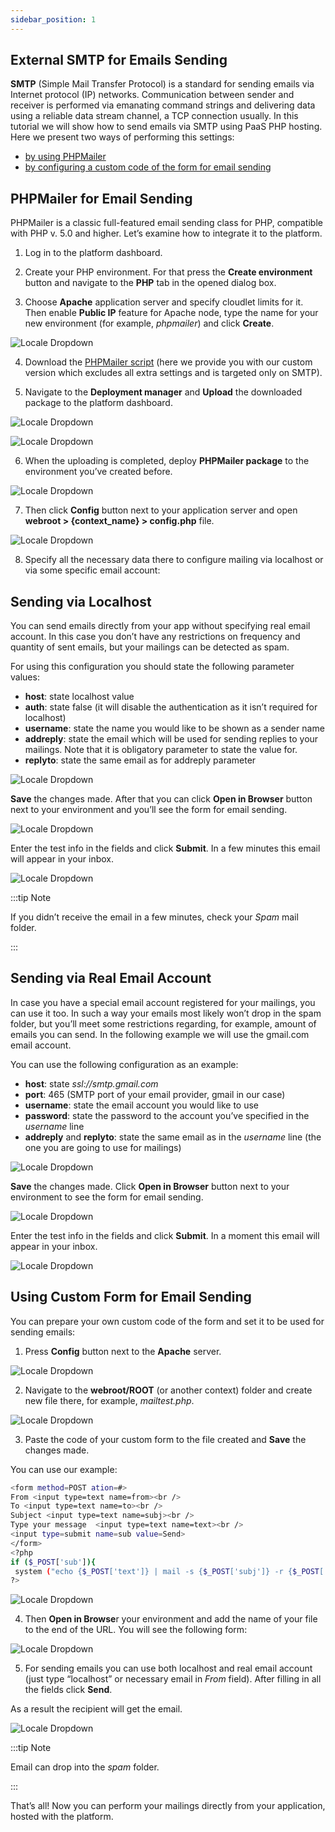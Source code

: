 ```yaml
---
sidebar_position: 1
---
```


## External SMTP for Emails Sending

**SMTP** (Simple Mail Transfer Protocol) is a standard for sending emails via Internet protocol (IP) networks. Communication between sender and receiver is performed via emanating command strings and delivering data using a reliable data stream channel, a TCP connection usually. In this tutorial we will show how to send emails via SMTP using PaaS PHP hosting. Here we present two ways of performing this settings:

- [by using PHPMailer](/docs/Deployment%20Tools/Mailings/Email%20via%20External%20SMTP#phpmailer-for-email-sending)
- [by configuring a custom code of the form for email sending](/docs/Deployment%20Tools/Mailings/Email%20via%20External%20SMTP#using-custom-form-for-email-sending)

## PHPMailer for Email Sending

PHPMailer is a classic full-featured email sending class for PHP, compatible with PHP v. 5.0 and higher. Let’s examine how to integrate it to the platform.

1. Log in to the platform dashboard.

2. Create your PHP environment. For that press the **Create environment** button and navigate to the **PHP** tab in the opened dialog box.

3. Choose **Apache** application server and specify cloudlet limits for it. Then enable **Public IP** feature for Apache node, type the name for your new environment (for example, _phpmailer_) and click **Create**.

<div style={{
    display:'flex',
    justifyContent: 'center',
    margin: '0 0 1rem 0'
}}>

![Locale Dropdown](./img/EmailviaExternalSMTP/01-create-php-environment.png)

</div>

4. Download the <a href="https://download.jelastic.com/public.php?service=files&amp;t=1c0e6f02fd2da054818b86182fc5747d&amp;download&amp;path=//phpmailer.test.tar.gz" target="_blank">PHPMailer script</a> (here we provide you with our custom version which excludes all extra settings and is targeted only on SMTP).

5. Navigate to the **Deployment manager** and **Upload** the downloaded package to the platform dashboard.

<div style={{
    display:'flex',
    justifyContent: 'center',
    margin: '0 0 1rem 0'
}}>

![Locale Dropdown](./img/EmailviaExternalSMTP/02-deployment-manager.png)

</div>

<div style={{
    display:'flex',
    justifyContent: 'center',
    margin: '0 0 1rem 0'
}}>

![Locale Dropdown](./img/EmailviaExternalSMTP/03-upload-application-archive.png)

</div>

6. When the uploading is completed, deploy **PHPMailer package** to the environment you’ve created before.

<div style={{
    display:'flex',
    justifyContent: 'center',
    margin: '0 0 1rem 0'
}}>

![Locale Dropdown](./img/EmailviaExternalSMTP/04-deploy-phpmailer.jpg)

</div>

7. Then click **Config** button next to your application server and open **webroot > {context_name} > config.php** file.

<div style={{
    display:'flex',
    justifyContent: 'center',
    margin: '0 0 1rem 0'
}}>

![Locale Dropdown](./img/EmailviaExternalSMTP/05-phpmailer-configuration.png)

</div>

8. Specify all the necessary data there to configure mailing via localhost or via some specific email account:

## Sending via Localhost

You can send emails directly from your app without specifying real email account. In this case you don’t have any restrictions on frequency and quantity of sent emails, but your mailings can be detected as spam.

For using this configuration you should state the following parameter values:

- **host**: state localhost value
- **auth**: state false (it will disable the authentication as it isn’t required for localhost)
- **username**: state the name you would like to be shown as a sender name
- **addreply**: state the email which will be used for sending replies to your mailings. Note that it is obligatory parameter to state the value for.
- **replyto**: state the same email as for addreply parameter

<div style={{
    display:'flex',
    justifyContent: 'center',
    margin: '0 0 1rem 0'
}}>

![Locale Dropdown](./img/EmailviaExternalSMTP/06-email-via-localhost-configs.png)

</div>

**Save** the changes made. After that you can click **Open in Browser** button next to your environment and you’ll see the form for email sending.

<div style={{
    display:'flex',
    justifyContent: 'center',
    margin: '0 0 1rem 0'
}}>

![Locale Dropdown](./img/EmailviaExternalSMTP/07-phpmailer-send-email-form.png)

</div>

Enter the test info in the fields and click **Submit**. In a few minutes this email will appear in your inbox.

<div style={{
    display:'flex',
    justifyContent: 'center',
    margin: '0 0 1rem 0'
}}>

![Locale Dropdown](./img/EmailviaExternalSMTP/08-test-email-from-localhost.png)

</div>

:::tip Note

If you didn’t receive the email in a few minutes, check your _Spam_ mail folder.

:::

## Sending via Real Email Account

In case you have a special email account registered for your mailings, you can use it too. In such a way your emails most likely won’t drop in the spam folder, but you’ll meet some restrictions regarding, for example, amount of emails you can send. In the following example we will use the gmail.com email account.

You can use the following configuration as an example:

- **host**: state _ssl://smtp.gmail.com_
- **port**: 465 (SMTP port of your email provider, gmail in our case)
- **username**: state the email account you would like to use
- **password**: state the password to the account you’ve specified in the _username_ line
- **addreply** and **replyto**: state the same email as in the _username_ line (the one you are going to use for mailings)

<div style={{
    display:'flex',
    justifyContent: 'center',
    margin: '0 0 1rem 0'
}}>

![Locale Dropdown](./img/EmailviaExternalSMTP/09-email-via-gmail-configs.png)

</div>

**Save** the changes made. Click **Open in Browser** button next to your environment to see the form for email sending.

<div style={{
    display:'flex',
    justifyContent: 'center',
    margin: '0 0 1rem 0'
}}>

![Locale Dropdown](./img/EmailviaExternalSMTP/07-phpmailer-send-email-form.png)

</div>

Enter the test info in the fields and click **Submit**. In a moment this email will appear in your inbox.

<div style={{
    display:'flex',
    justifyContent: 'center',
    margin: '0 0 1rem 0'
}}>

![Locale Dropdown](./img/EmailviaExternalSMTP/10-test-email-from-gmail.png)

</div>

## Using Custom Form for Email Sending

You can prepare your own custom code of the form and set it to be used for sending emails:

1. Press **Config** button next to the **Apache** server.

<div style={{
    display:'flex',
    justifyContent: 'center',
    margin: '0 0 1rem 0'
}}>

![Locale Dropdown](./img/EmailviaExternalSMTP/11-apache-config-button.png)

</div>

2. Navigate to the **webroot/ROOT** (or another context) folder and create new file there, for example, _mailtest.php_.

<div style={{
    display:'flex',
    justifyContent: 'center',
    margin: '0 0 1rem 0'
}}>

![Locale Dropdown](./img/EmailviaExternalSMTP/12-create-mailtest-page.png)

</div>

3. Paste the code of your custom form to the file created and **Save** the changes made.

You can use our example:

```bash
<form method=POST ation=#>
From <input type=text name=from><br />
To <input type=text name=to><br />
Subject <input type=text name=subj><br />
Type your message  <input type=text name=text><br />
<input type=submit name=sub value=Send>
</form>
<?php
if ($_POST['sub']){
 system ("echo {$_POST['text']} | mail -s {$_POST['subj']} -r {$_POST['from']}  {$_POST['to']}");}
?>
```

<div style={{
    display:'flex',
    justifyContent: 'center',
    margin: '0 0 1rem 0'
}}>

![Locale Dropdown](./img/EmailviaExternalSMTP/13-mailtest-page-php-code.png)

</div>

4. Then **Open in Browse**r your environment and add the name of your file to the end of the URL. You will see the following form:

<div style={{
    display:'flex',
    justifyContent: 'center',
    margin: '0 0 1rem 0'
}}>

![Locale Dropdown](./img/EmailviaExternalSMTP/14-custom-email-sending-form.png)

</div>

5. For sending emails you can use both localhost and real email account (just type “localhost” or necessary email in _From_ field). After filling in all the fields click **Send**.

As a result the recipient will get the email.

<div style={{
    display:'flex',
    justifyContent: 'center',
    margin: '0 0 1rem 0'
}}>

![Locale Dropdown](./img/EmailviaExternalSMTP/15-test-email-from-custom-form.png)

</div>

:::tip Note

Email can drop into the _spam_ folder.

:::

That’s all! Now you can perform your mailings directly from your application, hosted with the platform.
